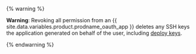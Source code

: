 {% warning %}

**Warning**: Revoking all permission from an {{ site.data.variables.product.prodname_oauth_app }} deletes any SSH keys the application generated on behalf of the user, including [deploy keys](/v3/guides/managing-deploy-keys/#deploy-keys).

{% endwarning %}
